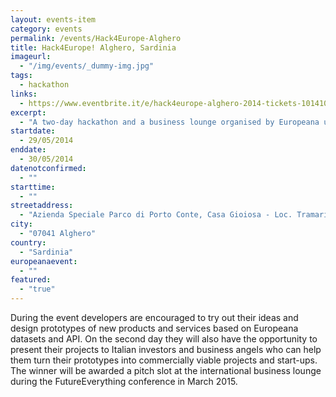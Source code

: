 ```yaml
---
layout: events-item
category: events
permalink: /events/Hack4Europe-Alghero
title: Hack4Europe! Alghero, Sardinia
imageurl:
  - "/img/events/_dummy-img.jpg"
tags: 
  - hackathon
links:
  - https://www.eventbrite.it/e/hack4europe-alghero-2014-tickets-10141029091
excerpt:
  - "A two-day hackathon and a business lounge organised by Europeana und University of Sassari-ArsLab in collaboration of Azienda Speciale Parco di Porto Conte and Castra Sardiniae."
startdate:
  - 29/05/2014
enddate:
  - 30/05/2014
datenotconfirmed:
  - ""
starttime:
  - ""
streetaddress:
  - "Azienda Speciale Parco di Porto Conte, Casa Gioiosa - Loc. Tramariglio SP. 55 N. 44"
city:
  - "07041 Alghero"
country:
  - "Sardinia"
europeanaevent:
  - ""
featured:
  - "true"
---
```


During the event developers are encouraged to try out their ideas and design prototypes of new products and services based on Europeana datasets and API. On the second day they will also have the opportunity to present their projects to Italian investors and business angels who can help them turn their prototypes into commercially viable projects and start-ups. The winner will be awarded a pitch slot at the international business lounge during the FutureEverything conference in March 2015.
